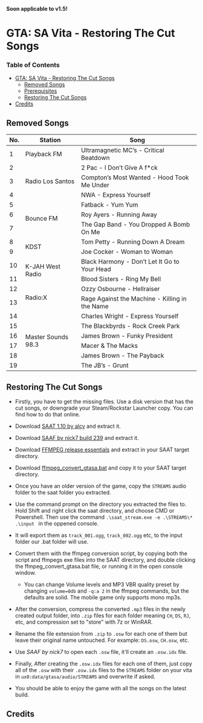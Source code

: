 **Soon applicable to v1.5!**

# GTA: SA Vita - Restoring The Cut Songs

### Table of Contents
+ [GTA: SA Vita - Restoring The Cut Songs](#gta-sa-vita---restoring-the-cut-songs)
  + [Removed Songs](#removed-songs)
  + [Prerequisites](#prerequisites)
  + [Restoring The Cut Songs](#restoring-the-cut-songs)
+ [Credits](#credits)

## Removed Songs

<table><thead><tr><th>No.</th><th>Station</th><th>Song</th></tr></thead><tbody><tr><td>1</td><td>Playback FM</td><td>Ultramagnetic MC’s - Critical Beatdown</td></tr><tr><td>2</td><td rowspan="3">Radio Los Santos</td><td>2 Pac - I Don’t Give A f*ck</td></tr><tr><td>3</td><td>Compton’s Most Wanted - Hood Took Me Under</td></tr><tr><td>4</td><td>NWA - Express Yourself</td></tr><tr><td>5</td><td rowspan="3">Bounce FM</td><td>Fatback - Yum Yum</td></tr><tr><td>6</td><td>Roy Ayers - Running Away</td></tr><tr><td>7</td><td>The Gap Band - You Dropped A Bomb On Me</td></tr><tr><td>8</td><td rowspan="2">KDST</td><td>Tom Petty - Running Down A Dream</td></tr><tr><td>9</td><td>Joe Cocker - Woman to Woman</td></tr><tr><td>10</td><td rowspan="2">K-JAH West Radio</td><td>Black Harmony - Don’t Let It Go to Your Head</td></tr><tr><td>11</td><td>Blood Sisters - Ring My Bell</td></tr><tr><td>12</td><td rowspan="2">Radio:X</td><td>Ozzy Osbourne - Hellraiser</td></tr><tr><td>13</td><td>Rage Against the Machine - Killing in the Name</td></tr><tr><td>14</td><td rowspan="6">Master Sounds 98.3</td><td>Charles Wright - Express Yourself</td></tr><tr><td>15</td><td>The Blackbyrds - Rock Creek Park</td></tr><tr><td>16</td><td>James Brown - Funky President</td></tr><tr><td>17</td><td>Macer &amp; The Macks</td></tr><tr><td>18</td><td>James Brown - The Payback</td></tr><tr><td>19</td><td>The JB’s - Grunt</td></tr></tbody></table>


## Restoring The Cut Songs

- Firstly, you have to get the missing files. Use a disk version that has the cut songs, or downgrade your Steam/Rockstar Launcher copy. You can find how to do that online.
- Download [SAAT 1.10 by alcy](https://web.archive.org/web/20070305050639/http://pdescobar.home.comcast.net:80/gta/saat/SAAT_release_1_10.zip) and extract it.
- Download [SAAF by nick7 build 239](https://gta.nick7.com/programs/saaf/saaf_build_239.zip) and extract it.
- Download [FFMPEG release essentials](https://www.gyan.dev/ffmpeg/builds/) and extract in your SAAT target directory.
- Download [ffmpeg_convert_gtasa.bat](https://drive.google.com/file/d/1R6PecDWBUpk9CfR5xcIaVuF76fQnlOuq/view?usp=sharing) and copy it to your SAAT target directory.

- Once you have an older version of the game, copy the `STREAMS` audio folder to the saat folder you extracted.
- Use the command prompt on the directory you extracted the files to. Hold Shift and right click the saat directory, and choose CMD or Powershell. Then use the command `.\saat_stream.exe -e .\STREAMS\* .\input ` in the oppened console.
- It will export them as `track_001.ogg`, `track_002.ogg` etc, to the input folder our .bat folder will use.
- Convert them with the ffmpeg conversion script, by copying both the script and ffmpegs exe files into the SAAT directory, and double clicking the ffmpeg_convert_gtasa.bat file, or running it in the open console window.
  - You can change Volume levels and MP3 VBR quality preset by changing `volume=0db` and `-q:a 2` in the ffmpeg commands, but the defaults are solid. The mobile game only supports mono mp3s.
- After the conversion, compress the converted `.mp3` files in the newly created output folder, into `.zip` files for each folder meaning `CH`, `DS`, `RJ`, etc, and compression set to "store" with 7z or WinRAR.
- Rename the file extension from `.zip` to `.osw` for each one of them but leave their original name untouched. For example: `DS.osw`, `CH.osw`, etc.
- Use *SAAF by nick7* to open each `.osw` file, it'll create an `.osw.idx` file.
- Finally, After creating the `.osw.idx` files for each one of them, just copy all of the `.osw` with their `.osw.idx` files to the `STREAMS` folder on your vita in `ux0:data/gtasa/audio/STREAMS` and overwrite if asked.
- You should be able to enjoy the game with all the songs on the latest build.

## Credits
